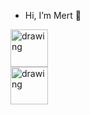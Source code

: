 - Hi, I’m Mert 👋 




<div>
          <a href="https://www.linkedin.com/in/mert-kaim/" target="_blank">
          <img src="https://cdn-icons-png.flaticon.com/512/145/145807.png" alt="drawing" width="60"/>
     </a>
          
</div>


<div>
          <a href="https://www.linkedin.com/in/mert-kaim/" target="_blank">
          <img src="https://cdn-icons-png.flaticon.com/512/145/145807.png" alt="drawing" width="60"/>
     </a>
          
</div>



<!---
kaimmrt/kaimmrt is a ✨ special ✨ repository because its `README.md` (this file) appears on your GitHub profile.
You can click the Preview link to take a look at your changes.
--->
